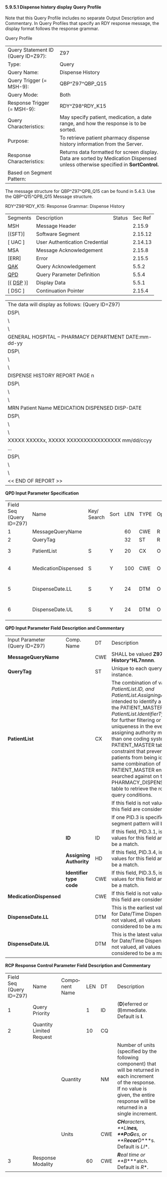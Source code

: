 #### 5.9.5.1 Dispense history display Query Profile

Note that this Query Profile includes no separate Output Description and Commentary. In Query Profiles that specify an RDY response message, the display format follows the response grammar.

Query Profile

|     |     |
| --- | --- |
| Query Statement ID (Query ID=Z97): | Z97 |
| Type: | Query |
| Query Name: | Dispense History |
| Query Trigger (= MSH-9): | QBP^Z97^QBP_Q15 |
| Query Mode: | Both |
| Response Trigger (= MSH-9): | RDY^Z98^RDY_K15 |
| Query Characteristics: | May specify patient, medication, a date range, and how the response is to be sorted. |
| Purpose: | To retrieve patient pharmacy dispense history information from the Server. |
| Response Characteristics: | Returns data formatted for screen display. Data are sorted by Medication Dispensed unless otherwise specified in **SortControl.** |
| Based on Segment Pattern: |  |

The message structure for QBP^Z97^QPB_Q15 can be found in 5.4.3. Use the QBP^Q15^QPB_Q15 Message structure.

RDY^Z98^RDY_K15: Response Grammar: Dispense History

|     |     |     |     |
| --- | --- | --- | --- |
| Segments | Description | Status | Sec Ref |
| MSH | Message Header |  | 2.15.9 |
| [\{SFT}] | Software Segment |  | 2.15.12 |
| [ UAC ] | User Authentication Credential |  | 2.14.13 |
| MSA | Message Acknowledgement |  | 2.15.8 |
| [ERR] | Error |  | 2.15.5 |
| [QAK](#QAK) | Query Acknowledgement |  | 5.5.2 |
| [QPD](#QPD) | Query Parameter Definition |  | 5.5.4 |
| [\{ [DSP](#DSP) }] | Display Data |  | 5.5.1 |
| [ DSC ] | Continuation Pointer |  | 2.15.4 |

|     |
| --- |
| The data will display as follows: (Query ID=Z97) |
| DSP\ |
| \ |
| \ |
| GENERAL HOSPITAL – PHARMACY DEPARTMENT DATE:mm-dd-yy |
| DSP\ |
| \ |
| \ |
| DISPENSE HISTORY REPORT PAGE n |
| DSP\ |
| \ |
| \ |
| MRN Patient Name MEDICATION DISPENSED DISP-DATE |
| DSP\ |
| \ |
| \ |
| XXXXX XXXXXx, XXXXX XXXXXXXXXXXXXXXX mm/dd/ccyy |
| ... |
| DSP\ |
| \ |
| \ |
| &lt;&lt; END OF REPORT >> |

**QPD Input Parameter Specification**

|     |     |     |     |     |     |     |     |     |     |     |     |     |
| --- | --- | --- | --- | --- | --- | --- | --- | --- | --- | --- | --- | --- |
| Field Seq (Query ID=Z97) | Name | Key/ Search | Sort | LEN | TYPE | Opt | Rep | Match Op | TBL | Segment Field Name | Service Identifier Code | Element Name |
| 1 | MessageQueryName |  |  | 60 | CWE | R |  |  |  |  |  |  |
| 2 | QueryTag |  |  | 32 | ST | R |  |  |  |  |  |  |
| 3 | PatientList | S | Y | 20 | CX | O |  |  |  | PID.3 |  | PID-3: Patient Identifier List |
| 4 | MedicationDispensed | S | Y | 100 | CWE | O |  | = |  | RXD.2 |  | RXD-2: Dispense/Give Code |
| 5 | DispenseDate.LL | S | Y | 24 | DTM | O |  | ><br> = |  | RXD.3 |  | RXD-3: Date/Time Dispensed |
| 6 | DispenseDate.UL | S | Y | 24 | DTM | O |  | &lt;<br> = |  | RXD.3 |  | RXD-3: Date/Time Dispensed |

**QPD Input Parameter Field Description and Commentary**

|     |     |     |     |
| --- | --- | --- | --- |
| Input Parameter (Query ID=Z97) | Comp. Name | DT | Description |
| **MessageQueryName** |  | CWE | SHALL be valued **Z97^Dispense History^HL7nnnn**. |
| **QueryTag** |  | ST | Unique to each query message instance. |
| **PatientList** |  | CX | The combination of values for _PatientList.ID, and PatientList.AssigningAuthority,_ are intended to identify a unique entry on the PATIENT_MASTER table. The _PatientList.IdentifierTypeCode_ is useful for further filtering or to supply uniqueness in the event that the assigning authority may have more than one coding system. (The PATIENT_MASTER table contains a constraint that prevents multiple patients from being identified by the same combination of field values.) This PATIENT_MASTER entry will be searched against on the PHARMACY_DISPENSE_TRANSACTION table to retrieve the rows fulfilling the query conditions. |
|  |  |  | If this field is not valued, all values for this field are considered to be a match. |
|  |  |  | If one PID.3 is specified, only 1 segment pattern will be returned. |
|  | **ID** | ID | If this field, PID.3.1, is not valued, all values for this field are considered to be a match. |
|  | **Assigning Authority** | HD | If this field, PID.3.4, is not valued, all values for this field are considered to be a match. |
|  | **Identifier type code** | CWE | If this field, PID.3.5, is not valued, all values for this field are considered to be a match. |
| **MedicationDispensed** |  | CWE | If this field is not valued, all values for this field are considered to be a match. |
| **DispenseDate.LL** |  | DTM | This is the earliest value to be returned for Date/Time Dispensed. If this field is not valued, all values for this field are considered to be a match. |
| **DispenseDate.UL** |  | DTM | This is the latest value to be returned for Date/Time Dispensed. If this field is not valued, all values for this field are considered to be a match. |

**RCP Response Control Parameter Field Description and Commentary**

|     |     |     |     |     |     |
| --- | --- | --- | --- | --- | --- |
| Field Seq (Query ID=Z97) | Name | Com­po­nent Name | LEN | DT | Description |
| 1 | Query Priority |  | 1 | ID | (**D**)eferred or (**I**)mmediate. Default is **I**. |
| 2 | Quantity Limited Request |  | 10 | CQ |  |
|  |  | Quantity |  | NM | Number of units (specified by the following component) that will be returned in each increment of the response. If no value is given, the entire response will be returned in a single increment. |
|  |  | Units |  | CWE | ***CH****aracters, **LI****nes, **P****a****G****es, or **R****ecor****D****s. Default is *LI**. |
| 3 | Response Modality |  | 60 | CWE | ***R****eal time or **B****atch. Default is *R**. |
